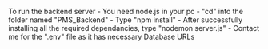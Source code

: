 To run the backend server
    - You need node.js in your pc
    - "cd" into the folder named "PMS_Backend"
    - Type "npm install"
    - After successfully installing all the required dependancies, type "nodemon server.js"
    - Contact me for the ".env" file as it has necessary Database URLs